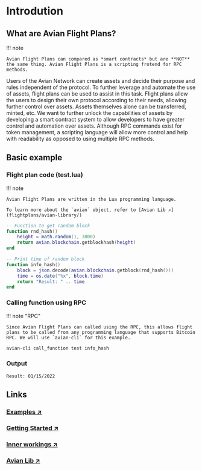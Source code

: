 # Introdution

## What are Avian Flight Plans?
!!! note

    Avian Flight Plans can compared as *smart contracts* but are **NOT** the same thing. Avian Flight Plans is a scripting frotend for RPC methods.

Users of the Avian Network can create assets and decide their purpose and rules independent of the protocol. To further leverage and automate the use of assets, flight plans can be used to assist in this task. Flight plans allow the users to design their own protocol according to their needs, allowing further control over assets. 
Assets themselves alone can be transferred, minted, etc. We want to further unlock the capabilities of assets by developing a smart contract system to allow developers to have greater control and automation over assets. Although RPC commands exist for token management, a scripting language will allow more control and help with readability as opposed to using multiple RPC methods.

## Basic example

### Flight plan code (test.lua)

!!! note

    Avian Flight Plans are written in the Lua programming language. 

    To learn more about the `avian` object, refer to [Avian Lib ↗](flightplans/avian-library/)

```lua
-- Function to get random block
function rnd_hash()
    height = math.random(1, 3000)
    return avian.blockchain.getblockhash(height)
end

-- Print time of random block
function info_hash()
    block = json.decode(avian.blockchain.getblock(rnd_hash()))
    time = os.date("%x", block.time)
    return "Result: " .. time
end

```

### Calling function using RPC

!!! note "RPC"

    Since Avian Flight Plans can called using the RPC, this allows flight plans to be called from any programming language that supports Bitcoin RPC. We will use `avian-cli` for this example.

```bash
avian-cli call_function test info_hash
```

### Output
```
Result: 01/15/2022
```

## Links

### [Examples ↗](flightplans/b)

### [Getting Started ↗](flightplans/c)

### [Inner workings ↗](flightplans/d)

### [Avian Lib ↗](flightplans/avian-library/)

